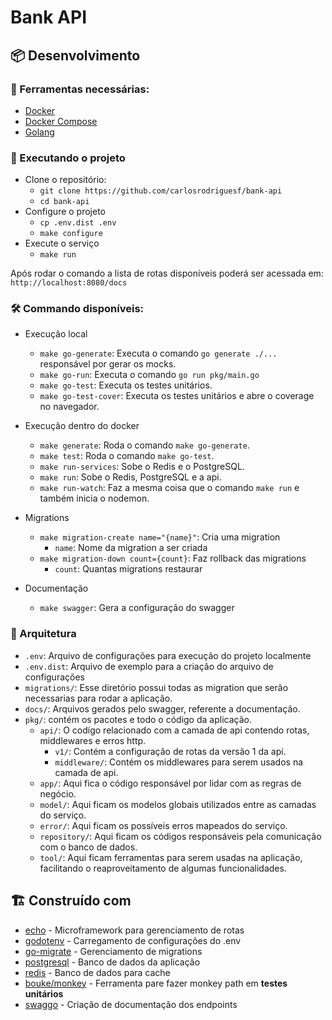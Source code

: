 # Bank API

## :package: Desenvolvimento

### :toolbox: Ferramentas necessárias:

- [Docker](https://docs.docker.com/desktop)
- [Docker Compose](https://docs.docker.com/compose)
- [Golang](https://golang.org/doc/install)

### :rocket: Executando o projeto

- Clone o repositório:
    - `git clone https://github.com/carlosrodriguesf/bank-api`
    - `cd bank-api`
- Configure o projeto
    - `cp .env.dist .env`
    - `make configure`
- Execute o serviço
    - `make run`

Após rodar o comando a lista de rotas disponíveis poderá ser acessada em: `http://localhost:8080/docs`

### :hammer_and_wrench: Commando disponíveis:

- Execução local
    - `make go-generate`: Executa o comando `go generate ./...` responsável por gerar os mocks.
    - `make go-run`: Executa o comando `go run pkg/main.go`
    - `make go-test`: Executa os testes unitários.
    - `make go-test-cover`: Executa os testes unitários e abre o coverage no navegador.

- Execução dentro do docker
    - `make generate`: Roda o comando `make go-generate`.
    - `make test`: Roda o comando `make go-test`.
    - `make run-services`: Sobe o Redis e o PostgreSQL.
    - `make run`: Sobe o Redis, PostgreSQL e a api.
    - `make run-watch`: Faz a mesma coisa que o comando `make run` e também inicia o nodemon.
    
- Migrations
    - `make migration-create name="{name}"`: Cria uma migration
        - `name`: Nome da migration a ser criada
    - `make migration-down count={count}`: Faz rollback das migrations
        - `count`: Quantas migrations restaurar

- Documentação
    - `make swagger`: Gera a configuração do swagger

### :open_file_folder: Arquitetura

- `.env`: Arquivo de configurações para execução do projeto localmente
- `.env.dist`: Arquivo de exemplo para a criação do arquivo de configurações 
- `migrations/`: Esse diretório possui todas as migration que serão necessarias para rodar a aplicação.
- `docs/`: Arquivos gerados pelo swagger, referente a documentação.
- `pkg/`: contém os pacotes e todo o código da aplicação.
    - `api/`: O codígo relacionado com a camada de api contendo rotas, middlewares e erros http.
        - `v1/`: Contém a configuração de rotas da versão 1 da api.
        - `middleware/`: Contém os middlewares para serem usados na camada de api.
    - `app/`: Aqui fica o código responsável por lidar com as regras de negócio.
    - `model/`: Aqui ficam os modelos globais utilizados entre as camadas do serviço.
    - `error/`: Aqui ficam os possíveis erros mapeados do serviço.
    - `repository/`: Aqui ficam os códigos responsáveis pela comunicação com o banco de dados.
    - `tool/`: Aqui ficam ferramentas para serem usadas na aplicação, facilitando o reaproveitamento de algumas
      funcionalidades.

## :building_construction:️ Construído com

- [echo](https://echo.labstack.com) - Microframework para gerenciamento de rotas
- [godotenv](https://github.com/joho/godotenv) - Carregamento de configurações do .env
- [go-migrate](https://github.com/golang-migrate/migrate) - Gerenciamento de migrations
- [postgresql](https://www.postgresql.org/docs) - Banco de dados da aplicação
- [redis](https://redis.io) - Banco de dados para cache
- [bouke/monkey](https://github.com/bouk/monkey) - Ferramenta pare fazer monkey path em **testes unitários**
- [swaggo](https://github.com/swaggo) - Criação de documentação dos endpoints
